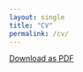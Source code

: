 ```yaml
---
layout: single
title: "CV"
permalink: /cv/
---
```


[Download as PDF](/assets/ManasiMalik_CV_9Oct25.pdf)

